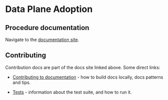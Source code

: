 # Data Plane Adoption

## Procedure documentation

Navigate to the
[documentation site](https://openstack-k8s-operators.github.io/data-plane-adoption).


## Contributing

Contribution docs are part of the docs site linked above. Some direct
links:

* [Contributing to documentation](https://openstack-k8s-operators.github.io/data-plane-adoption/contributing/documentation.md) -
  how to build docs locally, docs patterns and tips.

* [Tests](https://openstack-k8s-operators.github.io/data-plane-adoption/contributing/tests.md) -
  information about the test suite, and how to run it.
